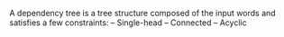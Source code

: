 A dependency tree is a tree structure composed of the input words and satisfies a few constraints:
– Single-head
– Connected
– Acyclic



